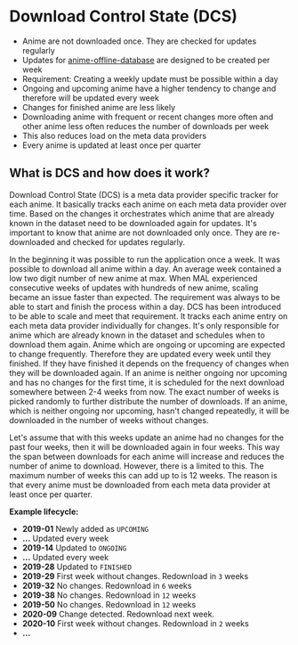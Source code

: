# Download Control State (DCS)

+ Anime are not downloaded once. They are checked for updates regularly
+ Updates for [anime-offline-database](https://github.com/manami-project/anime-offline-database) are designed to be created per week
+ Requirement: Creating a weekly update must be possible within a day
+ Ongoing and upcoming anime have a higher tendency to change and therefore will be updated every week
+ Changes for finished anime are less likely
+ Downloading anime with frequent or recent changes more often and other anime less often reduces the number of downloads per week
+ This also reduces load on the meta data providers
+ Every anime is updated at least once per quarter

## What is DCS and how does it work?

Download Control State (DCS) is a meta data provider specific tracker for each anime.
It basically tracks each anime on each meta data provider over time. Based on the changes it orchestrates which
anime that are already known in the dataset need to be downloaded again for updates. It's important to know that
anime are not downloaded only once. They are re-downloaded and checked for updates regularly.

In the beginning it was possible to run the application once a week. It was possible to download all anime within a day.
An average week contained a low two digit number of new anime at max.
When MAL experienced consecutive weeks of updates with hundreds of new anime, scaling became an issue faster than
expected. The requirement was always to be able to start and finish the process within a day.
DCS has been introduced to be able to scale and meet that requirement. It tracks each anime entry on each meta data
provider individually for changes. It's only responsible for anime which are already known in the dataset and schedules
when to download them again.
Anime which are ongoing or upcoming are expected to change frequently. Therefore they are updated every week until they
finished. If they have finished it depends on the frequency of changes when they will be downloaded again.
If an anime is neither ongoing nor upcoming and has no changes for the first time, it is scheduled for the next download
somewhere between 2-4 weeks from now. The exact number of weeks is picked randomly to further distribute the number of
downloads. If an anime, which is neither ongoing nor upcoming, hasn't changed repeatedly, it will be downloaded
in the number of weeks without changes.

Let's assume that with this weeks update an anime had no changes for the past four weeks, then it will be downloaded
again in four weeks. This way the span between downloads for each anime will increase and reduces the number of anime to
download. However, there is a limited to this. The maximum number of weeks this can add up to is 12 weeks. The reason is
that every anime must be downloaded from each meta data provider at least once per quarter.

**Example lifecycle:**

* **2019-01** Newly added as `UPCOMING`
* **...** Updated every week
* **2019-14** Updated to `ONGOING`
* **...** Updated every week
* **2019-28** Updated to `FINISHED`
* **2019-29** First week without changes. Redownload in `3` weeks
* **2019-32** No changes. Redownload in `6` weeks
* **2019-38** No changes. Redownload in `12` weeks
* **2019-50** No changes. Redownload in `12` weeks
* **2020-09** Change detected. Redownload next week.
* **2020-10** First week without changes. Redownload in `2` weeks
* **...**
